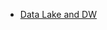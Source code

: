  - [Data Lake and DW](https://aws.amazon.com/pt/big-data/datalakes-and-analytics/what-is-a-data-lake/)
